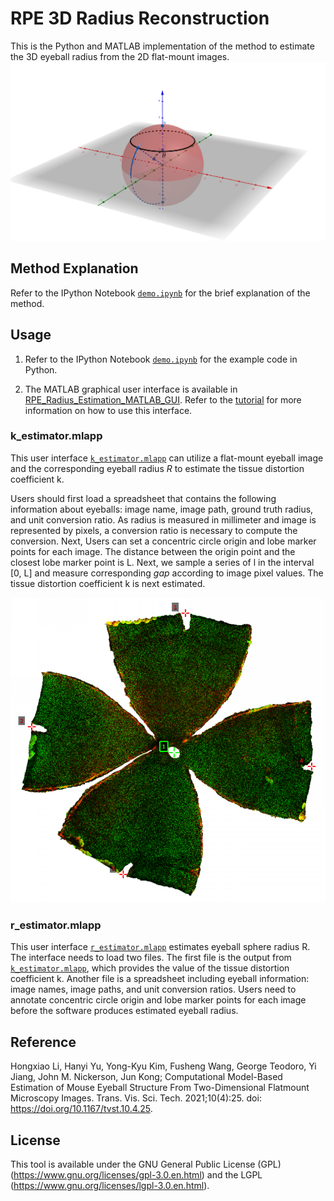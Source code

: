 # RPE 3D Radius Reconstruction

This is the Python and MATLAB implementation of the method to estimate the 3D eyeball radius from the 2D flat-mount images. ![Schema of 3D eyeball](./res/sphere_theta.png)

## Method Explanation

Refer to the IPython Notebook [`demo.ipynb`](./demo.ipynb) for the brief explanation of the method.


## Usage

1. Refer to the IPython Notebook [`demo.ipynb`](./demo.ipynb) for the example code in Python.

2. The MATLAB graphical user interface is available in [RPE_Radius_Estimation_MATLAB_GUI](./RPE_Radius_Estimation_MATLAB_GUI). Refer to the [tutorial](./RPE_Radius_Estimation_MATLAB_GUI/UserGuide.pptx) for more information on how to use this interface.

### k_estimator.mlapp

This user interface [`k_estimator.mlapp`](./RPE_Radius_Estimation_MATLAB_GUI/k_estimator.mlapp) can utilize a flat-mount eyeball image and the corresponding eyeball radius $R$ to estimate the tissue distortion coefficient k.

Users should first load a spreadsheet that contains the following information about eyeballs: image name, image path, ground truth radius, and unit conversion ratio. As radius is measured in millimeter and image is represented by pixels, a conversion ratio is necessary to compute the conversion. Next, Users can set a concentric circle origin and lobe marker points for each image. The distance between the origin point and the closest lobe marker point is L. Next, we sample a series of l in the interval [0, L] and measure corresponding $gap$ according to image pixel values. The tissue distortion coefficient k is next estimated.

![Flat-mount image annotation](./res/ann_example.png)

### r_estimator.mlapp

This user interface [`r_estimator.mlapp`](./RPE_Radius_Estimation_MATLAB_GUI/r_estimator.mlapp) estimates eyeball sphere radius R. The interface needs to load two files. The first file is the output from [`k_estimator.mlapp`](./RPE_Radius_Estimation_MATLAB_GUI/k_estimator.mlapp), which provides the value of the tissue distortion coefficient k. Another file is a spreadsheet including eyeball information: image names, image paths, and unit conversion ratios. Users need to annotate concentric circle origin and lobe marker points for each image before the software produces estimated eyeball radius.

## Reference

Hongxiao Li, Hanyi Yu, Yong-Kyu Kim, Fusheng Wang, George Teodoro, Yi Jiang, John M. Nickerson, Jun Kong; Computational Model-Based Estimation of Mouse Eyeball Structure From Two-Dimensional Flatmount Microscopy Images. Trans. Vis. Sci. Tech. 2021;10(4):25. doi: https://doi.org/10.1167/tvst.10.4.25.

## License
This tool is available under the GNU General Public License (GPL) (https://www.gnu.org/licenses/gpl-3.0.en.html) and the LGPL (https://www.gnu.org/licenses/lgpl-3.0.en.html).

